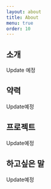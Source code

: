 ```yaml
---
layout: about
title: About
menu: true
order: 10
---
```


## 소개

Update 예정

## 약력

Update예정

## 프로젝트

Update예정

## 하고싶은 말

Update예정
